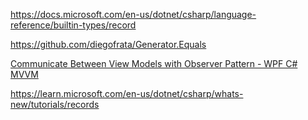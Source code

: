 https://docs.microsoft.com/en-us/dotnet/csharp/language-reference/builtin-types/record

https://github.com/diegofrata/Generator.Equals

[Communicate Between View Models with Observer Pattern - WPF C# MVVM](https://www.youtube.com/watch?v=-6Td1iLBXGw)

https://learn.microsoft.com/en-us/dotnet/csharp/whats-new/tutorials/records
